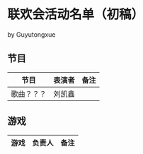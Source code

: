 # 联欢会活动名单（初稿）

by Guyutongxue

## 节目

| 节目 | 表演者 | 备注 |
|---|---|---|
|歌曲？？？|刘凯鑫||

## 游戏

| 游戏 | 负责人 | 备注 |
|---|---|---|